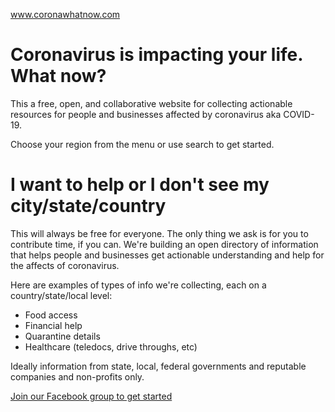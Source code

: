 www.coronawhatnow.com

# Coronavirus is impacting your life. What now?
This a free, open, and collaborative website for collecting actionable resources for people and businesses affected by coronavirus aka COVID-19.

Choose your region from the menu or use search to get started.

# I want to help or I don't see my city/state/country
This will always be free for everyone. The only thing we ask is for you to contribute time, if you can. We're building an open directory of information that helps people and businesses get actionable understanding and help for the affects of coronavirus.

Here are examples of types of info we're collecting, each on a country/state/local level:
- Food access
- Financial help
- Quarantine details
- Healthcare (teledocs, drive throughs, etc)

Ideally information from state, local, federal governments and reputable companies and non-profits only.

[Join our Facebook group to get started](https://www.facebook.com/groups/coronawhatnow/announcements/)
